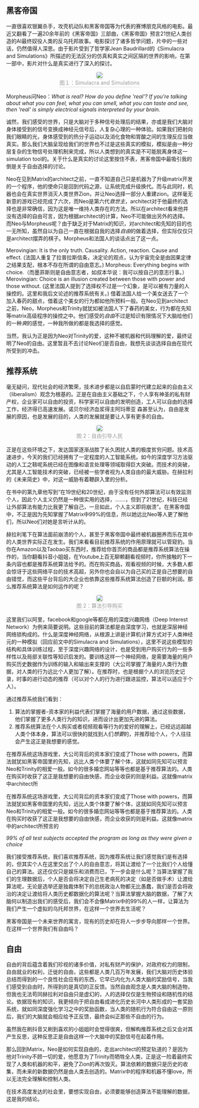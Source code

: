 ## 黑客帝国

一直很喜欢银翼杀手，攻壳机动队和黑客帝国等为代表的赛博朋克风格的电影。最近又翻看了一遍20余年前的《黑客帝国》三部曲，《黑客帝国》预言21世纪人类创造的AI最终奴役人类的反乌托邦故事。电影探讨了诸多哲学问题，片中的一些对话，仍然值得人深思。由于影片受到了哲学家Jean Baudrillard的《Simulacra and Simulations》所描述的无法区分的仿真和真实之间区隔的世界的影响，在第一部中，影片对什么是真实进行了深入的探讨。

<center>
    <img style="border-radius: 0.2525em;
    box-shadow: 0 2px 4px 0 rgba(34,36,38,.12),0 2px 6px 0 rgba(34,36,38,.08);" 
    src="https://raw.githubusercontent.com/Kaimaoge/Kaimaoge.github.io/master/images/simulcra-and-simulation.png">
    <br>
    <div style="color:orange; border-bottom: 1px solid #d9d9d9;
    display: inline-block;
    color: #999;
    padding: 2px;">图１：Simulacra and Simulations</div>
</center>

Morpheus问Neo：*What is real? How do you define 'real'? If you're talking about what you can feel, what you can smell, what you can taste and see, then 'real' is simply electrical signals interpreted by your brain.*

诚然，我们感受的世界，只是大脑对于多种信号处理后的结果，亦或是我们大脑对身体接受到的信号变换成神经元信号后，人复杂心理的一种体验。如果我们把射向我们眼睛的光，身体感受到的热分子运动以及消化食物和胃酸之间的生理反应当做真实。那么我们大脑呈现给我们的世界也不过是这些真实的模拟，模拟是由一种分层复杂的生物信号处理机制来完成，所以人类想到的真实是不可能脱离身体这一simulation tool的。关于什么是真实的讨论这里按住不表，黑客帝国中最吸引我的倒是关于自由选择的讨论。

Neo在见到Matrix的architect之前，一直不知道自己只是机器为了升级matrix开发的一个程序，他的使命只是回到代码之源，让系统完成升级换代。而与此同时，机器也会在真实世界消灭人类世界Zion，并让Neo选择一部分人重建zion。这样毫无新意的游戏已经完成了六次，而Neo是第六代*救世主*，architect对于他最终的选择也是非常确信，因为这是唯一维持人类存在的方法。所以在architect看来他并没有选择的自由可言，因为根据architect的计算，Neo不可能做出另外的选择。而Neo与Morpheus呢？由于缺乏对于Matrix的知识，对architect和先知的目的也一无所知，虽然自以为自己一直在根据自我的选择*自由*的做着选择，但实际仅仅只是architect摆弄的棋子。Morpheus和法国人的谈话点出了这一点。

Merovingian: It is the only truth. Causality. Action, reaction. Cause and effect. (法国人重复了拉普拉斯信条，决定论的观点，认为宇宙完全是由因果定律之结果支配，根本不存在所谓的自由意志。)
Morpheus: Everything begins with choice.（而墨菲斯则是自由意志者，如叔本华说：我可以按自己的意志行事。）
Merovingian: Choice is an illusion created between those with power and those without. (这里法国人提到了选择权不过是一个幻象，是可以被有力量的人操控的。这里和我后文论述的推荐系统有关。)
借着法国人给一个美女送去了一个加入春药的甜点，借着这个美女的行为都如他所预料一般。在Neo见到architect之前，Neo，Morpheus和Trinity就犹如被法国人下了春药的美女，行为都在先知等matrix高级程序的操控之中。他们感受的*自由*不过是知识有限情况下大脑给他们的一种*爽*的感觉，一种我所做的都是我选择的感觉。

当然，我认为正是因为Neo对Trinity的爱，这种不被机器和代码理解的爱，最终证明了Neo的自由。这里暂且不去讨论Neo们是否自由，我想先谈谈选择自由在现代所受到的冲击。

## 推荐系统

毫无疑问，现代社会的经济繁荣，技术进步都是以自启蒙时代建立起来的自由主义（liberalism）观念为根基的。正是在自由主义基础之下，个人享有神圣的私有财产权，企业家可以自由的投资，科学家可以自由的发明创造，工人可以自由的选择工作，经济得已高速发展。诺贝尔经济血浆得主阿玛蒂亚 森甚至认为，自由是发展的原因，也是发展的目的，人类的发展就是要让人享有更多的自由。

<center>
    <img style="border-radius: 0.2525em;
    box-shadow: 0 2px 4px 0 rgba(34,36,38,.12),0 2px 6px 0 rgba(34,36,38,.08);" 
    src="https://raw.githubusercontent.com/Kaimaoge/Kaimaoge.github.io/master/images/La_liberté_guidant_le_peuple.jpg">
    <br>
    <div style="color:orange; border-bottom: 1px solid #d9d9d9;
    display: inline-block;
    color: #999;
    padding: 2px;">图 2：自由引导人民</div>
</center>

正是在这些环境之下，发达国家逐渐战胜了长久困扰人类的极度贫穷问题。技术高速进步，今天的我们已经拥有了一定程度的人工智能系统。如今的深度学习方法驱动的人工之鞥呢系统已经在图像和语言处理等领域取得巨大突破。而技术的突破，尤其是人工智能技术的突破，已经被一些学者视为人类自由的最大威胁。在赫拉利的《未来简史》中，对这一威胁有着鞭辟入里的分析。

在书中的第九章他写到“在19世纪和20世纪，由于没有任何外部算法可以有效监测个人，因此个人主义仍然是一种很实用的选择，.......，但到了21世纪，科技已经让外部算法有能力比我更了解自己，一旦如此，个人主义即将崩溃”。在黑客帝国中，不正是因为先知掌握了Matrix中99%的信息，所以她远比Neo等人更了解他们，所以Neo们对她是言听计从的。

赫拉利笔下在算法面前崩溃的个人，甚至于黑客帝国中最终被机器圈养而乐在其中的人类世界实际正在发生。我们来看看目前推荐系统的作用原理就可以管窥豹。当你在Amazon以及Taobao买东西时，推荐给你首页的商品都是推荐系统算法在操作的，当你翻看抖音小姐姐，在Youtube上百无聊赖翻看视频时，你所接触的下一条内容也都是推荐系统算法给予的。而在购买商品，观看视频的时候，大多数人都会惊讶于这些网络平台的技术高超，另外你也会自以为自己买的正是自己想要的自由错觉，而这些平台背后的大企业也依靠这些推荐系统算法创造了巨额的利润。那么推荐系统算法是如何运作的呢？

<center>
    <img style="border-radius: 0.2525em;
    box-shadow: 0 2px 4px 0 rgba(34,36,38,.12),0 2px 6px 0 rgba(34,36,38,.08);" 
    src="https://raw.githubusercontent.com/Kaimaoge/Kaimaoge.github.io/master/images/DIN.png">
    <br>
    <div style="color:orange; border-bottom: 1px solid #d9d9d9;
    display: inline-block;
    color: #999;
    padding: 2px;">图 2：算法引导购买</div>
</center>

这里我们以阿里，facebook和google等都在用的深度兴趣网络（Deep Interest Network）为例来简要说明。这些目前的算法都是由深度学习，也就是深层神经网络锁构成的。什么是深度神经网络，从根源上讲是计算机计算方式对于人类神经元的一种模拟（回应前文中的Simulacra and Simulations），这里不说这些模型的结构和具体训练过程，至于深度兴趣网络的设计，也是受到用户购买行为的一些多样性以及局部关联性等知识启发的。要训练这样一个神经网络，是需要海量的用户购买历史数据作为训练的输入和输出来支撑的（大公司掌握了海量的人类行为数据，对人类的行为远比个人更加了解）。在推荐时，也是根据个人的浏览历史记录，时事的进行动态的推荐（可以对个人的行为进行跟进监控，算法可以适应于个人）。

通过推荐系统我们看到：
1. 算法的掌握者-资本家的利益代表们掌握了海量的用户数据，通过这些数据，他们掌握了更多人类行为的知识，进而设计出更加先进的算法。
2. 推荐系统算法在个人购买或者视频观看等行为的爱好的理解上，已经远远超越人类个体本身，算法可以很快的就找到人们*想要*的，并推荐给个人，个人往往会产生这正是我想要的感觉。

在推荐系统这场游戏里，大公司背后的资本家们变成了Those with powers，而算法就犹如黑客帝国里的先知，远比人类个体要了解个体，这就如同先知可以预言Neo和Trinity的相爱一般。如今的很多婚恋网站等等也都是基于推荐算法的。人类在购买时收获了这正是我想要的自由快感，而企业收获的则是利益。这就像matrix中architect所

在推荐系统这场游戏里，大公司背后的资本家们变成了Those with powers，而算法就犹如黑客帝国里的先知，远比人类个体要了解个体，这就如同先知可以预言Neo和Trinity的相爱一般。如今的很多婚恋网站等等也都是基于推荐算法的。人类在购买时收获了这正是我想要的自由快感，而企业收获的则是利益。这就像matrix中的architect所预言的

*99% of all test subjects accepted the program as long as they were given a choice*

我们接受推荐系统，我们喜欢推荐系统，因为推荐系统让我们感觉我们是有选择的，但其实个人在这里交出了个人的自由意志，将其让渡给了一个比我们个人给懂自己的算法。这还仅仅只是娱乐和消费而已，下一步会是什么呢？当算法掌握了我们的生理数据后，个人是否会将决定自己生老病死的决定（如是否做手术）让渡给算法呢，无论是选举还是独裁体制下的总统政治人物都无比愚蠢，我们是否会将政治的决定让渡给将人类历史都数据化的算法呢？当算法掌握大脑的数据，了解了大脑何以制造出我们的感受后，我们会不会像Matrix中的99%的人一样，让算法为我们产生一个虚拟的乌托邦世界，在这样一个世界去生活呢？

黑客帝国是一个未来世界的寓言，现有的历史却在将人一步步导向那样一个世界。在这样一个世界我们有自由吗？

## 自由

自由的背后蕴含着我们珍视的诸多价值，对私有财产的保护，对政府权力的限制，自由就业的权利，迁徙的自由，这些都是人类几百万年发展，我们大脑对历史体验总结而得到的一个良性社会应有的东西，它早已内化为人类大脑的奖励信号，当我们感受到自由时，所得到的是真切的正反馈。当然自由观念是人类大脑的制造物，但我也无法苟同赫拉利对自由只是虚幻的，人的选择仅仅是生物预设和随机性的结论。依据现有的知识，我更倾向于把自由看成进化历史长河中人类形成的一套奖励系统，就如同深度强化学习之中的奖励函数，当人类的随机行为符合自由这一原则后，我们的大脑就会相应给予正反馈，最终会纠正那些不自由的行为。

虽然我在刷抖音又刷到喜欢的小姐姐时会觉得很爽，但解构推荐系统之后又会对其产生反思，这种反思正是自由这样一个大脑中的奖励信号在起着作用。

那么回到Matrix，Neo是如何实现自由的，走出architect的预定轨道的？是因为他对Trinity不顾一切的爱，他愿意为了Trinity而牺牲全人类，正是这一险着最终实现了人类和机器的和平，避免了Zion的再次毁灭。算法依赖的数据只是历史的收集，而未来的新数据仍然是由人类去创造的。Matrix中的程序和机器不懂love，所以无法完全理解和控制人类。

在技术高度发达的社会里，要想实现自由，必须要能够创造算法不能理解的数据，这是我的结论。

